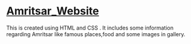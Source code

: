 # <a href="https://gagandhillon013.github.io/Amritsar-Website/">Amritsar_Website</a>
This is created using HTML and CSS . It includes some information regarding  Amritsar like famous places,food and some images in gallery.
